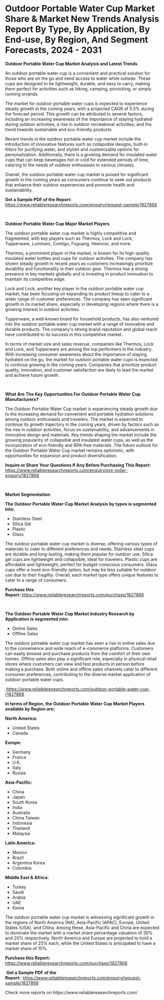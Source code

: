 <p><h1>Outdoor Portable Water Cup Market Share & Market New Trends Analysis Report By Type, By Application, By End-use, By Region, And Segment Forecasts, 2024 - 2031</h1></p><p><strong>Outdoor Portable Water Cup Market Analysis and Latest Trends</strong></p>
<p><p>An outdoor portable water cup is a convenient and practical solution for those who are on the go and need access to water while outside. These cups are designed to be lightweight, durable, and easy to carry, making them perfect for activities such as hiking, camping, picnicking, or simply running errands.</p><p>The market for outdoor portable water cups is expected to experience steady growth in the coming years, with a projected CAGR of 5.5% during the forecast period. This growth can be attributed to several factors, including an increasing awareness of the importance of staying hydrated during outdoor activities, a rise in outdoor recreational activities, and the trend towards sustainable and eco-friendly products.</p><p>Recent trends in the outdoor portable water cup market include the introduction of innovative features such as collapsible designs, built-in filters for purifying water, and stylish and customizable options for personalization. Additionally, there is a growing demand for insulated water cups that can keep beverages hot or cold for extended periods of time, catering to the needs of outdoor enthusiasts in various climates.</p><p>Overall, the outdoor portable water cup market is poised for significant growth in the coming years as consumers continue to seek out products that enhance their outdoor experiences and promote health and sustainability.</p></p>
<p><strong>Get a Sample PDF of the Report:&nbsp;</strong> <a href="https://www.reliableresearchreports.com/enquiry/request-sample/1827868">https://www.reliableresearchreports.com/enquiry/request-sample/1827868</a></p>
<p>&nbsp;</p>
<p><strong>Outdoor Portable Water Cup Major Market Players</strong></p>
<p><p>The outdoor portable water cup market is highly competitive and fragmented, with key players such as Thermos, Lock and Lock, Tupperware, Luminarc, Contigo, Fuguang, Heenoor, and more. </p><p>Thermos, a prominent player in the market, is known for its high-quality insulated water bottles and cups for outdoor activities. The company has shown steady growth in recent years as customers increasingly prioritize durability and functionality in their outdoor gear. Thermos has a strong presence in key markets globally and is investing in product innovation to maintain its competitive edge.</p><p>Lock and Lock, another key player in the outdoor portable water cup market, has been focusing on expanding its product lineup to cater to a wider range of customer preferences. The company has seen significant growth in its market share, especially in developing regions where there is a growing interest in outdoor activities.</p><p>Tupperware, a well-known brand for household products, has also ventured into the outdoor portable water cup market with a range of innovative and durable products. The company's strong brand reputation and global reach have contributed to its success in this competitive market.</p><p>In terms of market size and sales revenue, companies like Thermos, Lock and Lock, and Tupperware are among the top performers in the industry. With increasing consumer awareness about the importance of staying hydrated on the go, the market for outdoor portable water cups is expected to continue growing in the coming years. Companies that prioritize product quality, innovation, and customer satisfaction are likely to lead the market and achieve future growth.</p></p>
<p>&nbsp;</p>
<p><strong>What Are The Key Opportunities For Outdoor Portable Water Cup Manufacturers?</strong></p>
<p><p>The Outdoor Portable Water Cup market is experiencing steady growth due to the increasing demand for convenient and portable hydration solutions among outdoor enthusiasts and travelers. The market is expected to continue its growth trajectory in the coming years, driven by factors such as the rise in outdoor activities, focus on sustainability, and advancements in innovative design and materials. Key trends shaping the market include the growing popularity of collapsible and insulated water cups, as well as the incorporation of eco-friendly and BPA-free materials. The future outlook for the Outdoor Portable Water Cup market remains optimistic, with opportunities for expansion and product diversification.</p></p>
<p><strong>Inquire or Share Your Questions If Any Before Purchasing This Report:</strong> <a href="https://www.reliableresearchreports.com/enquiry/pre-order-enquiry/1827868">https://www.reliableresearchreports.com/enquiry/pre-order-enquiry/1827868</a></p>
<p>&nbsp;</p>
<p><strong>Market Segmentation</strong></p>
<p><strong>The Outdoor Portable Water Cup Market Analysis by types is segmented into:</strong></p>
<p><ul><li>Stainless Steel</li><li>Silica Gel</li><li>Plastic</li><li>Glass</li></ul></p>
<p><p>The outdoor portable water cup market is diverse, offering various types of materials to cater to different preferences and needs. Stainless steel cups are durable and long-lasting, making them popular for outdoor use. Silica gel cups are lightweight and collapsible, ideal for travelers. Plastic cups are affordable and lightweight, perfect for budget-conscious consumers. Glass cups offer a more eco-friendly option, but may be less suitable for outdoor use due to their fragility. Overall, each market type offers unique features to cater to a range of consumers.</p></p>
<p><strong>Purchase this Report:&nbsp;</strong><a href="https://www.reliableresearchreports.com/purchase/1827868">https://www.reliableresearchreports.com/purchase/1827868</a></p>
<p>&nbsp;</p>
<p><strong>The Outdoor Portable Water Cup Market Industry Research by Application is segmented into:</strong></p>
<p><ul><li>Online Sales</li><li>Offline Sales</li></ul></p>
<p><p>The outdoor portable water cup market has seen a rise in online sales due to the convenience and wide reach of e-commerce platforms. Customers can easily browse and purchase products from the comfort of their own homes. Offline sales also play a significant role, especially in physical retail stores where customers can view and test products in person before making a purchase. Both online and offline sales channels cater to different consumer preferences, contributing to the diverse market application of outdoor portable water cups.</p></p>
<p><a href="https://www.reliableresearchreports.com/outdoor-portable-water-cup-r1827868">&nbsp;https://www.reliableresearchreports.com/outdoor-portable-water-cup-r1827868</a></p>
<p><strong>In terms of Region, the Outdoor Portable Water Cup Market Players available by Region are:</strong></p>
<p>
    <p> <strong> North America: </strong>
        <ul>
            <li>United States</li>
            <li>Canada</li>
        </ul>
        </p> 
    <p> <strong> Europe: </strong>
        <ul>
            <li>Germany</li>
            <li>France</li>
            <li>U.K.</li>
            <li>Italy</li>
            <li>Russia</li>
        </ul>
        </p> 
    <p> <strong> Asia-Pacific: </strong>
        <ul>
            <li>China</li>
            <li>Japan</li>
            <li>South Korea</li>
            <li>India</li>
            <li>Australia</li>
            <li>China Taiwan</li>
            <li>Indonesia</li>
            <li>Thailand</li>
            <li>Malaysia</li>
        </ul>
        </p> 
    <p> <strong> Latin America: </strong>
        <ul>
            <li>Mexico</li>
            <li>Brazil</li>
            <li>Argentina Korea</li>
            <li>Colombia</li>
        </ul>
        </p> 
    <p> <strong> Middle East & Africa: </strong>
        <ul>
            <li>Turkey</li>
            <li>Saudi</li>
            <li>Arabia</li>
            <li>UAE</li>
            <li>Korea</li>
        </ul>
    </p>
    </p>
<p><p>The outdoor portable water cup market is witnessing significant growth in the regions of North America (NA), Asia-Pacific (APAC), Europe, United States (USA), and China. Among these, Asia-Pacific and China are expected to dominate the market with a market share percentage valuation of 35% and 20% respectively. North America and Europe are projected to hold a market share of 25% each, while the United States is anticipated to have a market share of 15%.</p></p>
<p><strong>Purchase this Report: </strong><a href="https://www.reliableresearchreports.com/purchase/1827868">https://www.reliableresearchreports.com/purchase/1827868</a></p>
<p>&nbsp;<strong>Get a Sample PDF of the Report:&nbsp;&nbsp;</strong><a href="https://www.reliableresearchreports.com/enquiry/request-sample/1827868">https://www.reliableresearchreports.com/enquiry/request-sample/1827868</a></p>
<p><strong></strong></p>
<p>Check more reports on https://www.reliableresearchreports.com/</p>